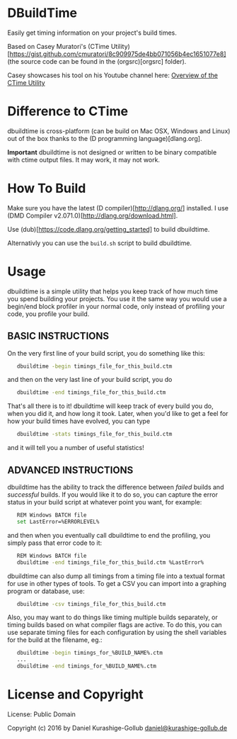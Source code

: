 # DBuildTime

Easily get timing information on your project's build times.

Based on Casey Muratori's (CTime Utility)[https://gist.github.com/cmuratori/8c909975de4bb071056b4ec1651077e8] (the source code can be found in the (orgsrc)[orgsrc] folder).

Casey showcases his tool on his Youtube channel here: [Overview of the CTime Utility](https://www.youtube.com/watch?v=LdMHyGxfg6U)


# Difference to CTime

dbuildtime is cross-platform (can be build on Mac OSX, Windows and Linux) out of the box thanks to the (D programming language)[dlang.org].

**Important**
dbuildtime is not designed or written to be binary compatible with ctime output files. It may work, it may not work.


# How To Build

Make sure you have the latest (D compiler)[http://dlang.org/] installed. I use (DMD Compiler v2.071.0)[http://dlang.org/download.html].

Use (dub)[https://code.dlang.org/getting_started] to build dbuildtime.

Alternativly you can use the `build.sh` script to build dbuildtime.


# Usage

dbuildtime is a simple utility that helps you keep track of how much time you spend building your projects.
You use it the same way you would use a begin/end block profiler in your normal code, only instead of profiling your code, you profile your build.

## BASIC INSTRUCTIONS

On the very first line of your build script, you do something like this:

```bash
   dbuildtime -begin timings_file_for_this_build.ctm
```

and then on the very last line of your build script, you do

```bash
   dbuildtime -end timings_file_for_this_build.ctm
```

That's all there is to it! dbuildtime will keep track of every build you do, when you did it, and how long it took.
Later, when you'd like to get a feel for how your build times have evolved, you can type

```bash
   dbuildtime -stats timings_file_for_this_build.ctm
```

and it will tell you a number of useful statistics!


## ADVANCED INSTRUCTIONS

dbuildtime has the ability to track the difference between _failed_ builds and _successful_ builds.
If you would like it to do so, you can capture the error status in your build script at whatever point you want, for example:
```bash
   REM Windows BATCH file
   set LastError=%ERRORLEVEL%
```

and then when you eventually call dbuildtime to end the profiling, you simply pass that error code to it:

```bash
   REM Windows BATCH file
   dbuildtime -end timings_file_for_this_build.ctm %LastError%
```

dbuildtime can also dump all timings from a timing file into a textual format for use in other types of tools.
To get a CSV you can import into a graphing program or database, use:

```bash
   dbuildtime -csv timings_file_for_this_build.ctm
```

Also, you may want to do things like timing multiple builds separately, or timing builds based on what compiler flags are active.
To do this, you can use separate timing files for each configuration by using the shell variables for the build at the filename, eg.:

```bash
   dbuildtime -begin timings_for_%BUILD_NAME%.ctm
   ...
   dbuildtime -end timings_for_%BUILD_NAME%.ctm
```


# License and Copyright

License: Public Domain


Copyright (c) 2016 by Daniel Kurashige-Gollub <daniel@kurashige-gollub.de>

